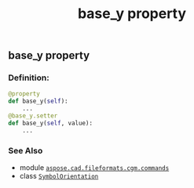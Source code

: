 ﻿---
title: base_y property
second_title: Aspose.CAD for Python via .NET API References
description: 
type: docs
weight: 70
url: /python-net/aspose.cad.fileformats.cgm.commands/symbolorientation/base_y/
is_root: false
---

## base_y property

### Definition:
```python
@property
def base_y(self):
    ...
@base_y.setter
def base_y(self, value):
    ...
```

### See Also
* module [`aspose.cad.fileformats.cgm.commands`](../../)
* class [`SymbolOrientation`](/cad/python-net/aspose.cad.fileformats.cgm.commands/symbolorientation)
